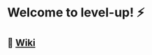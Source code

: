 # Welcome to level-up! ⚡
<!-- TODO add repo description -->

## 📔 [Wiki](https://github.com/jbegian/level-up/wiki)
<!-- TODO add wiki home description  -->

